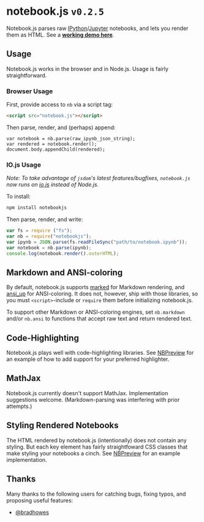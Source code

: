 # notebook.js `v0.2.5`

Notebook.js parses raw [IPython](http://ipython.org/)/[Jupyter](http://jupyter.org/) notebooks, and lets you render them as HTML. See a __[working demo here](https://jsvine.github.io/nbpreview/)__.

## Usage

Notebook.js works in the browser and in Node.js. Usage is fairly straightforward.

### Browser Usage

First, provide access to `nb` via a script tag:

```html
<script src="notebook.js"></script>
```

Then parse, render, and (perhaps) append:

```
var notebook = nb.parse(raw_ipynb_json_string);
var rendered = notebook.render();
document.body.appendChild(rendered);
```

### IO.js Usage

*Note: To take advantage of `jsdom`'s latest features/bugfixes, `notebook.js` now runs on [io.js](https://iojs.org/) instead of Node.js.*

To install:

```sh
npm install notebookjs
```

Then parse, render, and write:

```js
var fs = require ("fs");
var nb = require("notebookjs");
var ipynb = JSON.parse(fs.readFileSync("path/to/notebook.ipynb"));
var notebook = nb.parse(ipynb);
console.log(notebook.render().outerHTML);
```

## Markdown and ANSI-coloring

By default, notebook.js supports [marked](https://github.com/chjj/marked) for Markdown rendering, and [ansi_up](https://github.com/drudru/ansi_up) for ANSI-coloring. It does not, however, ship with those libraries, so you must `<script>`-include or `require` them before initializing notebook.js.

To support other Markdown or ANSI-coloring engines, set `nb.markdown` and/or `nb.ansi` to functions that accept raw text and return rendered text.

## Code-Highlighting

Notebook.js plays well with code-highlighting libraries. See [NBPreview](https://github.com/jsvine/nbpreview) for an example of how to add support for your preferred highlighter.

## MathJax 

Notebook.js currently doesn't support MathJax. Implementation suggestions welcome. (Markdown-parsing was interfering with prior attempts.)

## Styling Rendered Notebooks

The HTML rendered by notebook.js (intentionally) does not contain any styling. But each key element has fairly straightfoward CSS classes that make styling your notebooks a cinch. See [NBPreview](https://github.com/jsvine/nbpreview/css) for an example implementation.

## Thanks

Many thanks to the following users for catching bugs, fixing typos, and proposing useful features:

- [@bradhowes](https://github.com/bradhowes)
